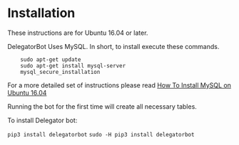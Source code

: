 # Installation

These instructions are for Ubuntu 16.04 or later. 

DelegatorBot Uses MySQL. In short, to install execute these commands.

```
    sudo apt-get update
    sudo apt-get install mysql-server
    mysql_secure_installation

```

For a more detailed set of instructions please read [How To Install MySQL on Ubuntu 16.04](https://www.digitalocean.com/community/tutorials/how-to-install-mysql-on-ubuntu-16-04)

Running the bot for the first time will create all necessary tables.

To install Delegator bot:


`pip3 install delegatorbot`
`sudo -H pip3 install delegatorbot`


